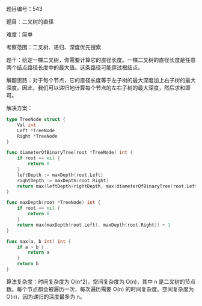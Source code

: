 题目编号：543

题目：二叉树的直径

难度：简单

考察范围：二叉树、递归、深度优先搜索

题干：给定一棵二叉树，你需要计算它的直径长度。一棵二叉树的直径长度是任意两个结点路径长度中的最大值。这条路径可能穿过根结点。

解题思路：对于每个节点，它的直径长度等于左子树的最大深度加上右子树的最大深度。因此，我们可以递归地计算每个节点的左右子树的最大深度，然后求和即可。

解决方案：

```go
type TreeNode struct {
    Val int
    Left *TreeNode
    Right *TreeNode
}

func diameterOfBinaryTree(root *TreeNode) int {
    if root == nil {
        return 0
    }
    leftDepth := maxDepth(root.Left)
    rightDepth := maxDepth(root.Right)
    return max(leftDepth+rightDepth, max(diameterOfBinaryTree(root.Left), diameterOfBinaryTree(root.Right)))
}

func maxDepth(root *TreeNode) int {
    if root == nil {
        return 0
    }
    return max(maxDepth(root.Left), maxDepth(root.Right)) + 1
}

func max(a, b int) int {
    if a > b {
        return a
    }
    return b
}
```

算法复杂度：时间复杂度为 O(n^2)，空间复杂度为 O(n)，其中 n 是二叉树的节点数。每个节点都会被遍历一次，每次遍历需要 O(n) 的时间复杂度。空间复杂度为 O(n)，因为递归的深度最多为 n。